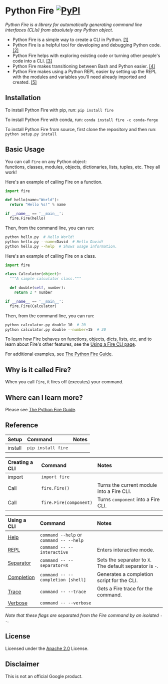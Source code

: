 # Python Fire [![PyPI](https://img.shields.io/pypi/pyversions/fire.svg?style=plastic)](https://github.com/google/python-fire)

_Python Fire is a library for automatically generating command line interfaces
(CLIs) from absolutely any Python object._

- Python Fire is a simple way to create a CLI in Python.
  [[1]](benefits.md#simple-cli)
- Python Fire is a helpful tool for developing and debugging Python code.
  [[2]](benefits.md#debugging)
- Python Fire helps with exploring existing code or turning other people's code into a CLI. [[3]](benefits.md#exploring)
- Python Fire makes transitioning between Bash and Python easier.
  [[4]](benefits.md#bash)
- Python Fire makes using a Python REPL easier by setting up the REPL with the modules and variables you'll need already
  imported and created.
  [[5]](benefits.md#repl)

## Installation

To install Python Fire with pip, run: `pip install fire`

To install Python Fire with conda, run: `conda install fire -c conda-forge`

To install Python Fire from source, first clone the repository and then run:
`python setup.py install`

## Basic Usage

You can call `Fire` on any Python object:<br>
functions, classes, modules, objects, dictionaries, lists, tuples, etc. They all work!

Here's an example of calling Fire on a function.

```python
import fire

def hello(name="World"):
  return "Hello %s!" % name

if __name__ == '__main__':
  fire.Fire(hello)
```

Then, from the command line, you can run:

```bash
python hello.py  # Hello World!
python hello.py --name=David  # Hello David!
python hello.py --help  # Shows usage information.
```

Here's an example of calling Fire on a class.

```python
import fire

class Calculator(object):
  """A simple calculator class."""

  def double(self, number):
    return 2 * number

if __name__ == '__main__':
  fire.Fire(Calculator)
```

Then, from the command line, you can run:

```bash
python calculator.py double 10  # 20
python calculator.py double --number=15  # 30
```

To learn how Fire behaves on functions, objects, dicts, lists, etc, and to learn about Fire's other features, see
the [Using a Fire CLI page](using-cli.md).

For additional examples, see [The Python Fire Guide](guide.md).

## Why is it called Fire?

When you call `Fire`, it fires off (executes) your command.

## Where can I learn more?

Please see [The Python Fire Guide](guide.md).

## Reference

| Setup   | Command             | Notes
| :------ | :------------------ | :---------
| install | `pip install fire`  |

| Creating a CLI | Command                | Notes
| :--------------| :--------------------- | :---------
| import         | `import fire`          |
| Call           | `fire.Fire()`          | Turns the current module into a Fire CLI.
| Call           | `fire.Fire(component)` | Turns `component` into a Fire CLI.

| Using a CLI                                     | Command                                 | Notes
| :---------------------------------------------- | :-------------------------------------- | :----
| [Help](using-cli.md#help-flag)             | `command --help` or `command -- --help` |
| [REPL](using-cli.md#interactive-flag)      | `command -- --interactive`              | Enters interactive mode.
| [Separator](using-cli.md#separator-flag)   | `command -- --separator=X`              | Sets the separator to `X`. The default separator is `-`.
| [Completion](using-cli.md#completion-flag) | `command -- --completion [shell]`       | Generates a completion script for the CLI.
| [Trace](using-cli.md#trace-flag)           | `command -- --trace`                    | Gets a Fire trace for the command.
| [Verbose](using-cli.md#verbose-flag)       | `command -- --verbose`                  |

_Note that these flags are separated from the Fire command by an isolated `--`._

## License

Licensed under the
[Apache 2.0](https://github.com/google/python-fire/blob/master/LICENSE) License.

## Disclaimer

This is not an official Google product.
